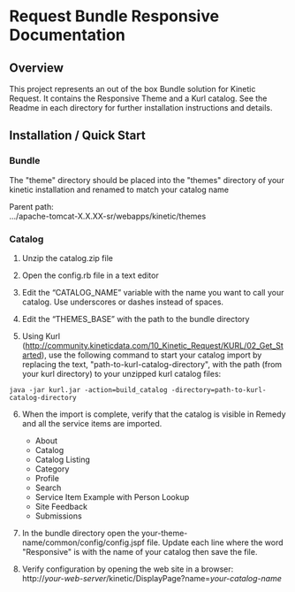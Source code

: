 # Request Bundle Responsive Documentation

## Overview
This project represents an out of the box Bundle solution for Kinetic Request. It contains the Responsive Theme and a Kurl catalog. See the Readme in each directory for further installation instructions and details.

## Installation / Quick Start

### Bundle
The "theme" directory should be placed into the "themes" directory of your kinetic installation and renamed to match your catalog name

Parent path:  
.../apache-tomcat-X.X.XX-sr/webapps/kinetic/themes

### Catalog
1. Unzip the catalog.zip file 

2. Open the config.rb file in a text editor

3. Edit the “CATALOG_NAME” variable with the name you want to call your catalog. Use underscores or dashes instead of spaces.

4. Edit the “THEMES_BASE” with the path to the bundle directory

5. Using Kurl (http://community.kineticdata.com/10_Kinetic_Request/KURL/02_Get_Started), use the following command to start your catalog import by replacing the text, "path-to-kurl-catalog-directory", with the path (from your kurl directory) to your unzipped kurl catalog files:
~~~~
java -jar kurl.jar -action=build_catalog -directory=path-to-kurl-catalog-directory
~~~~

6. When the import is complete, verify that the catalog is visible in Remedy and all the service items are imported.
    * About
    * Catalog
    * Catalog Listing
    * Category
    * Profile
    * Search
    * Service Item Example with Person Lookup
    * Site Feedback
    * Submissions

7. In the bundle directory open the your-theme-name/common/config/config.jspf file. Update each line where the word "Responsive" is with the name of your catalog then save the file.

8. Verify configuration by opening the web site in a browser:  
http://_your-web-server_/kinetic/DisplayPage?name=_your-catalog-name_